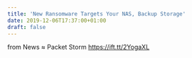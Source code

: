 ```yaml
---
title: 'New Ransomware Targets Your NAS, Backup Storage'
date: 2019-12-06T17:37:00+01:00
draft: false
---
```


  
  
from News ≈ Packet Storm https://ift.tt/2YogaXL